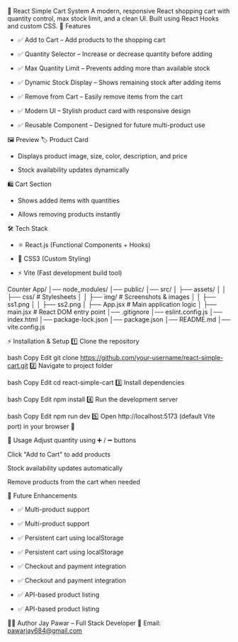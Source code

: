 🛒 React Simple Cart System
A modern, responsive React shopping cart with quantity control, max stock limit, and a clean UI. Built using React Hooks and custom CSS.
🚀 Features
- ✅ Add to Cart – Add products to the shopping cart

- ✅ Quantity Selector – Increase or decrease quantity before adding

- ✅ Max Quantity Limit – Prevents adding more than available stock

- ✅ Dynamic Stock Display – Shows remaining stock after adding items

- ✅ Remove from Cart – Easily remove items from the cart

- ✅ Modern UI – Stylish product card with responsive design

- ✅ Reusable Component – Designed for future multi-product use

🖼️ Preview
🏷️ Product Card
- Displays product image, size, color, description, and price

- Stock availability updates dynamically

🛍️ Cart Section
- Shows added items with quantities

- Allows removing products instantly

🛠️ Tech Stack
- ⚛️ React.js (Functional Components + Hooks)

- 🎨 CSS3 (Custom Styling)

- ⚡ Vite (Fast development build tool)

Counter App/
│── node_modules/
│── public/
│── src/
│   ├── assets/
│   │   ├── css/          # Stylesheets
│   │   ├── img/          # Screenshots & images
│   │       ├── ss1.png
│   │       ├── ss2.png
│   ├── App.jsx           # Main application logic
│   ├── main.jsx          # React DOM entry point
│── .gitignore
│── eslint.config.js
│── index.html
│── package-lock.json
│── package.json
│── README.md
│── vite.config.js


⚡ Installation & Setup
1️⃣ Clone the repository

bash
Copy
Edit
git clone https://github.com/your-username/react-simple-cart.git
2️⃣ Navigate to project folder

bash
Copy
Edit
cd react-simple-cart
3️⃣ Install dependencies

bash
Copy
Edit
npm install
4️⃣ Run the development server

bash
Copy
Edit
npm run dev
5️⃣ Open http://localhost:5173 (default Vite port) in your browser 🚀

📝 Usage
Adjust quantity using ➕ / ➖ buttons

Click "Add to Cart" to add products

Stock availability updates automatically

Remove products from the cart when needed

🔮 Future Enhancements
- ✅ Multi-product support
- ✅ Multi-product support

- ✅ Persistent cart using localStorage
- ✅ Persistent cart using localStorage

- ✅ Checkout and payment integration
- ✅ Checkout and payment integration

- ✅ API-based product listing
- ✅ API-based product listing

👨‍💻 Author
Jay Pawar – Full Stack Developer
📧 Email: pawarjay684@gmail.com